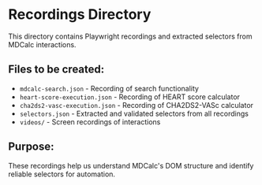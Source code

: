 # Recordings Directory

This directory contains Playwright recordings and extracted selectors from MDCalc interactions.

## Files to be created:
- `mdcalc-search.json` - Recording of search functionality
- `heart-score-execution.json` - Recording of HEART score calculator
- `cha2ds2-vasc-execution.json` - Recording of CHA2DS2-VASc calculator
- `selectors.json` - Extracted and validated selectors from all recordings
- `videos/` - Screen recordings of interactions

## Purpose:
These recordings help us understand MDCalc's DOM structure and identify reliable selectors for automation.